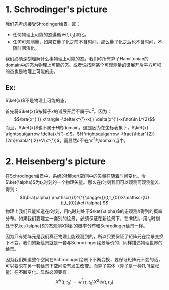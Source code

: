 # 1. Schrodinger's picture

我们先考虑接受Shrodinger绘景。即：
- 任何物理上可能的态遵循$\mathscr{U}(t,t_{0})$演化。
- 任何可观测量，如果它量子化之前不含时间，那么量子化之后也不含时间，不随时间演化。

我们必须深刻理解什么事物理上可能的态。我们称所有算子Hamiltonian的domain中的态为物理上可能的态。或者说按照某个可观测量的谱展开后平方可积的态也是物理上可能的态。

## Ex: 
$\ket{x}$不是物理上可能的态。

首先将$\ket{x}$按算子$x$的谱展开后不属于$L^{2}$。因为：
$$\bra{x^{'}} x\rangle=\delta(x^{'}-x),\ \delta(x^{'}-x)\not\in L^{2}$$
而且，$\ket{x}$也不属于$H$的domain。这是因为在坐标表象下，$\ket{x} \rightsquigarrow \delta(x^{'}-x)$，$H \rightsquigarrow -\frac{\hbar^{2}}{2m}\nabla^{'2}+V(x^{'})$。而显然$\delta$不在$\nabla^{2}$的domain当中。

# 2. Heisenberg's picture

在Schrodinger绘景中，系统的Hilbert空间中的矢量在随着时间变化。令$\ket{\alpha}$为$t_{0}$时刻的一个物理矢量。那么在$t$时刻我们可以观测可观测量$X$，得到：
$$\bra{\alpha} \mathscr{U}^{^{\dagger}}(t,t_{0})X\mathscr{U}(t,t_{0})\ket{\alpha} $$
物理上我们只能知道在$t$时刻，用$t_{0}$时刻处于$\ket{\alpha}$的态观测$X$得到的概率分布。如果我们要建立一套别的绘景，必须保证在新绘景下，在$t$时刻，用$t_{0}$时刻处于$\ket{\alpha}$的态观测$X$得到的概率分布和Schrodinger绘景一样。

因为只有矩阵元是我们真正物理上能观测到的，所以只要保证了矩阵元在绘景变换下不变，我们的新绘景就是一套与Schrodinger绘景等价的，同样描述物理世界的绘景。

因为我们知道整个空间在Schrodinger绘景下不断变换，要保证矩阵元不变的话，可以要求在另一套绘景下空间没有发生改变。而算子实体（算子是一种$(1,1)$型张量）在不断变化。显然必须要有：
$$X^{H}(t,t_{0})=\mathscr{U}^{^{\dagger}}(t,t_{0})X^{S}\mathscr{U}(t,t_{0})$$



